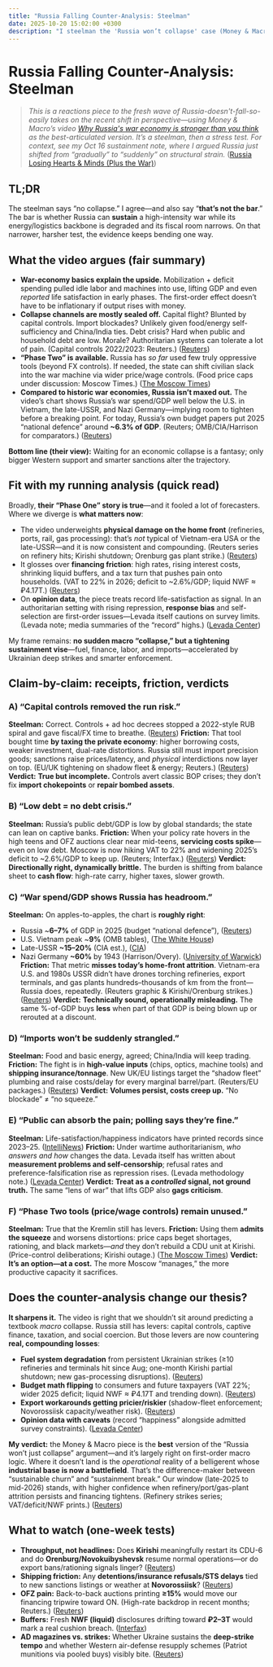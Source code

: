 ```yaml
---
title: "Russia Falling Counter-Analysis: Steelman"
date: 2025-10-20 15:02:00 +0300
description: "I steelman the 'Russia won’t collapse' case (Money & Macro) and then stress-test it. The bar is sustainability, not headlines: home-front energy damage, financing friction, and pricier workarounds point to a late-2025–mid-2026 sustainment break absent a major lifeline."
---
```


# Russia Falling Counter-Analysis: Steelman

> *This is a reactions piece to the fresh wave of Russia-doesn't-fall-so-easily takes on the recent shift in perspective—using Money & Macro’s video [Why Russia's war economy is stronger than you think][1] as the best-articulated version. It’s a steelman, then a stress test. For context, see my Oct 16 sustainment note, where I argued Russia just shifted from “gradually” to “suddenly” on structural strain.* ([Russia Losing Hearts & Minds (Plus the War)](https://gutza.github.io/public/2025-10-16-Russia-Losing-Hearts-Minds-And-War))

## TL;DR
The steelman says “no collapse.” I agree—and also say “**that’s not the bar**.” The bar is whether Russia can **sustain** a high-intensity war while its energy/logistics backbone is degraded and its fiscal room narrows. On that narrower, harsher test, the evidence keeps bending one way.

## What the video argues (fair summary)

* **War-economy basics explain the upside.** Mobilization + deficit spending pulled idle labor and machines into use, lifting GDP and even *reported* life satisfaction in early phases. The first-order effect doesn’t have to be inflationary if output rises with money.
* **Collapse channels are mostly sealed off.** Capital flight? Blunted by capital controls. Import blockades? Unlikely given food/energy self-sufficiency and China/India ties. Debt crisis? Hard when public and household debt are low. Morale? Authoritarian systems can tolerate a lot of pain. (Capital controls 2022/2023: Reuters.) ([Reuters][2])
* **“Phase Two” is available.** Russia has *so far* used few truly oppressive tools (beyond FX controls). If needed, the state can shift civilian slack into the war machine via wider price/wage controls. (Food price caps under discussion: Moscow Times.) ([The Moscow Times][3])
* **Compared to historic war economies, Russia isn’t maxed out.** The video’s chart shows Russia’s war spend/GDP well below the U.S. in Vietnam, the late-USSR, and Nazi Germany—implying room to tighten before a breaking point. For today, Russia’s own budget papers put 2025 “national defence” around **~6.3% of GDP**. (Reuters; OMB/CIA/Harrison for comparators.) ([Reuters][4])

**Bottom line (their view):** Waiting for an economic collapse is a fantasy; only bigger Western support and smarter sanctions alter the trajectory.

## Fit with my running analysis (quick read)

Broadly, **their “Phase One” story is true**—and it fooled a lot of forecasters. Where we diverge is **what matters now**:

* The video underweights **physical damage on the home front** (refineries, ports, rail, gas processing): that’s *not* typical of Vietnam-era USA or the late-USSR—and it is now consistent and compounding. (Reuters series on refinery hits; Kirishi shutdown; Orenburg gas plant strike.) ([Reuters][5])
* It glosses over **financing friction**: high rates, rising interest costs, shrinking liquid buffers, and a tax turn that pushes pain onto households. (VAT to 22% in 2026; deficit to ~2.6%/GDP; liquid NWF ≈ ₽4.17T.) ([Reuters][6])
* On **opinion data**, the piece treats record life-satisfaction as signal. In an authoritarian setting with rising repression, **response bias** and self-selection are first-order issues—Levada itself cautions on survey limits. (Levada note; media summaries of the “record” highs.) ([Levada Center][7])

My frame remains: **no sudden macro “collapse,” but a tightening sustainment vise**—fuel, finance, labor, and imports—accelerated by Ukrainian deep strikes and smarter enforcement.

## Claim-by-claim: receipts, friction, verdicts

### A) “Capital controls removed the run risk.”

**Steelman:** Correct. Controls + ad hoc decrees stopped a 2022-style RUB spiral and gave fiscal/FX time to breathe. ([Reuters][2])
**Friction:** That tool bought time **by taxing the private economy**: higher borrowing costs, weaker investment, dual-rate distortions. Russia still must import precision goods; sanctions raise prices/latency, and *physical* interdictions now layer on top. (EU/UK tightening on shadow fleet & energy; Reuters.) ([Reuters][8])
**Verdict:** **True but incomplete.** Controls avert classic BOP crises; they don’t fix **import chokepoints** or **repair bombed assets**.

### B) “Low debt = no debt crisis.”

**Steelman:** Russia’s public debt/GDP is low by global standards; the state can lean on captive banks.
**Friction:** When your policy rate hovers in the high teens and OFZ auctions clear near mid-teens, **servicing costs spike**—even on low debt. Moscow is now hiking VAT to 22% and widening 2025’s deficit to ~2.6%/GDP to keep up. (Reuters; Interfax.) ([Reuters][6])
**Verdict:** **Directionally right, dynamically brittle.** The burden is shifting from balance sheet to **cash flow**: high-rate carry, higher taxes, slower growth.

### C) “War spend/GDP shows Russia has headroom.”

**Steelman:** On apples-to-apples, the chart is **roughly right**:

* Russia ~**6–7%** of GDP in 2025 (budget “national defence”), ([Reuters][4])
* U.S. Vietnam peak ~**9%** (OMB tables), ([The White House][9])
* Late-USSR **~15–20%** (CIA est.), ([CIA][10])
* Nazi Germany **~60%** by 1943 (Harrison/Overy). ([University of Warwick][11])
  **Friction:** That metric **misses today’s home-front attrition**. Vietnam-era U.S. and 1980s USSR didn’t have drones torching refineries, export terminals, and gas plants hundreds–thousands of km from the front—Russia does, repeatedly. (Reuters graphic & Kirishi/Orenburg strikes.) ([Reuters][12])
  **Verdict:** **Technically sound, operationally misleading.** The same %-of-GDP buys **less** when part of that GDP is being blown up or rerouted at a discount.

### D) “Imports won’t be suddenly strangled.”

**Steelman:** Food and basic energy, agreed; China/India will keep trading.
**Friction:** The fight is in **high-value inputs** (chips, optics, machine tools) and **shipping insurance/tonnage**. New UK/EU listings target the “shadow fleet” plumbing and raise costs/delay for every marginal barrel/part. (Reuters/EU packages.) ([Reuters][13])
**Verdict:** **Volumes persist, costs creep up.** “No blockade” ≠ “no squeeze.”

### E) “Public can absorb the pain; polling says they’re fine.”

**Steelman:** Life-satisfaction/happiness indicators have printed records since 2023–25. ([IntelliNews][14])
**Friction:** Under wartime authoritarianism, *who answers and how* changes the data. Levada itself has written about **measurement problems and self-censorship**; refusal rates and preference-falsification rise as repression rises. (Levada methodology note.) ([Levada Center][7])
**Verdict:** **Treat as a *controlled* signal, not ground truth.** The same “lens of war” that lifts GDP also **gags criticism**.

### F) “Phase Two tools (price/wage controls) remain unused.”

**Steelman:** True that the Kremlin still has levers.
**Friction:** Using them **admits the squeeze** and worsens distortions: price caps beget shortages, rationing, and black markets—*and* they don’t rebuild a CDU unit at Kirishi. (Price-control deliberations; Kirishi outage.) ([The Moscow Times][3])
**Verdict:** **It’s an option—at a cost.** The more Moscow “manages,” the more productive capacity it sacrifices.

## Does the counter-analysis change our thesis?

**It sharpens it.** The video is right that we shouldn’t sit around predicting a textbook *macro* collapse. Russia still has levers: capital controls, captive finance, taxation, and social coercion. But those levers are now countering **real, compounding losses**:

* **Fuel system degradation** from persistent Ukrainian strikes (≥10 refineries and terminals hit since Aug; one-month Kirishi partial shutdown; new gas-processing disruptions). ([Reuters][5])
* **Budget math flipping** to consumers and future taxpayers (VAT 22%; wider 2025 deficit; liquid NWF ≈ ₽4.17T and trending down). ([Reuters][6])
* **Export workarounds getting pricier/riskier** (shadow-fleet enforcement; Novorossiisk capacity/weather risk). ([Reuters][13])
* **Opinion data with caveats** (record “happiness” alongside admitted survey constraints). ([Levada Center][7])

**My verdict:** the Money & Macro piece is the **best** version of the “Russia won’t just collapse” argument—and it’s largely right on first-order macro logic. Where it doesn’t land is the *operational* reality of a belligerent whose **industrial base is now a battlefield**. That’s the difference-maker between “sustainable churn” and “sustainment break.” Our window (late-2025 to mid-2026) stands, with higher confidence when refinery/port/gas-plant attrition persists and financing tightens. (Refinery strikes series; VAT/deficit/NWF prints.) ([Reuters][12])

## What to watch (one-week tests)

* **Throughput, not headlines:** Does **Kirishi** meaningfully restart its CDU-6 and do **Orenburg/Novokuibyshevsk** resume normal operations—or do export bans/rationing signals linger? ([Reuters][15])
* **Shipping friction:** Any **detentions/insurance refusals/STS delays** tied to new sanctions listings or weather at **Novorossiisk**? ([Reuters][13])
* **OFZ pain:** Back-to-back auctions printing **≥15%** would move our financing tripwire toward ON. (High-rate backdrop in recent months; Reuters.) ([Reuters][16])
* **Buffers:** Fresh **NWF (liquid)** disclosures drifting toward **₽2–3T** would mark a real cushion breach. ([Interfax][17])
* **AD magazines vs. strikes:** Whether Ukraine sustains the **deep-strike tempo** and whether Western air-defense resupply schemes (Patriot munitions via pooled buys) visibly bite. ([Reuters][12])

[1]: https://www.youtube.com/watch?v=YRuYb3H3mvA "Why Russia's war economy is stronger than you think"
[2]: https://www.reuters.com/markets/europe/russian-central-bank-scrambles-contain-fallout-sanctions-2022-02-28/ "Russia hikes rates, introduces capital controls as sanctions ..."
[3]: https://www.themoscowtimes.com/2025/07/30/russia-weighs-food-price-controls-amid-rising-inflation-a90036 "Russia Weighs Food Price Controls Amid Rising Inflation"
[4]: https://www.reuters.com/world/europe/russia-hikes-national-defence-spending-by-23-2025-2024-09-30/ "Russia hikes 2025 defence spending by 25% to a new post ..."
[5]: https://www.reuters.com/business/energy/russian-oil-refineries-terminals-burn-ukraine-hits-putins-war-economy-2025-08-25/ "Russian oil refineries, terminals burn as Ukraine hits ..."
[6]: https://www.reuters.com/markets/currencies/russian-finance-ministry-proposes-raising-vat-help-finance-war-ukraine-2025-09-24/ "Russian finance ministry proposes raising VAT to help fund ..."
[7]: https://www.levada.ru/en/2025/04/30/on-the-question-of-the-surveys-in-russia/ "On the question of the surveys in Russia"
[8]: https://www.reuters.com/sustainability/climate-energy/eu-agrees-gradually-end-russian-gas-imports-by-january-1-2028-2025-10-20/ "EU agrees to gradually end Russian gas imports by January 1, 2028"
[9]: https://www.whitehouse.gov/omb/information-resources/budget/historical-tables/ "Historical Tables – OMB"
[10]: https://www.cia.gov/readingroom/docs/CIA-RDP87T01145R000200280017-8.pdf "DIA ESTIMATES OF SOVIET MILITARY SPENDING"
[11]: https://warwick.ac.uk/fac/soc/economics/staff/mharrison/public/ehr88postprint.pdf "the U.S.A., U.K., U.S.S.R., and Germany, 1938-1945"
[12]: https://www.reuters.com/graphics/UKRAINE-CRISIS/RUSSIA-ENERGY/gdpzbxkgwpw/ "Inside Ukraine's drone campaign to blitz Russia's energy ..."
[13]: https://www.reuters.com/business/energy/trumps-india-squeeze-push-russian-oil-further-into-shadows-2025-10-20/ "Trump's India squeeze to push Russian oil further into the shadows"
[14]: https://www.intellinews.com/russian-quality-of-life-and-confidence-in-the-future-reaches-new-all-time-highs-in-november-levada-353791/ "Russian quality of life and confidence in the future reaches ..."
[15]: https://www.reuters.com/world/russias-kirishi-refinery-halts-largest-unit-after-drone-attack-sources-say-2025-10-06/ "Russia's Kirishi refinery halts largest unit after drone ... - Reuters"
[16]: https://www.reuters.com/world/europe/putin-says-russia-plans-cut-military-spending-next-year-2025-06-27/ "Putin says Russia plans to cut military spending from next ..."
[17]: https://interfax.com/newsroom/top-stories/114119/ "Russia's National Wealth Fund grows 20.5 bln rubles in ..."
